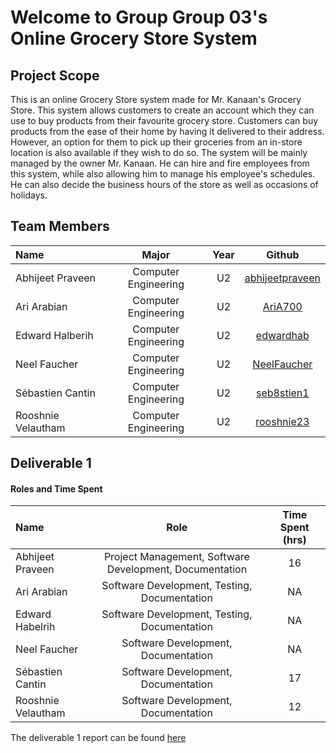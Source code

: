 # Welcome to Group Group 03's Online Grocery Store System
## Project Scope
This is an online Grocery Store system made for Mr. Kanaan's Grocery Store. This system allows customers to create an account which they can use to buy products from their favourite grocery store. 
Customers can buy products from the ease of their home by having it delivered to their address. However, an option for them to pick up their groceries from 
an in-store location is also available if they wish to do so. The system will be mainly managed by the owner Mr. Kanaan. He can hire and fire employees from this system, while also allowing him to manage his employee's schedules. 
He can also decide the business hours of the store as well as occasions of holidays. 

## Team Members 
| Name| Major| Year |Github|
| :--- |:---: |:---: | :---:| 
|Abhijeet Praveen | Computer Engineering|U2| [abhijeetpraveen](https://github.com/abhijeetpraveen)|
|Ari Arabian | Computer Engineering| U2|[AriA700](https://github.com/AriA700)|
|Edward Halberih     | Computer Engineering| U2|[edwardhab](https://github.com/edwardhab)|
|Neel Faucher | Computer Engineering| U2|[NeelFaucher](https://github.com/NeelFaucher)|
|Sébastien Cantin    | Computer Engineering | U2 |[seb8stien1](https://github.com/seb8stien1)|
|Rooshnie Velautham    | Computer Engineering| U2|[rooshnie23](https://github.com/rooshnie23)|

## Deliverable 1 

#### Roles and Time Spent
| Name| Role |Time Spent (hrs)|
| :--- |:---: |:---: |
|Abhijeet Praveen | Project Management, Software Development, Documentation|16| 
|Ari Arabian | Software Development, Testing, Documentation| NA|
|Edward Habelrih| Software Development, Testing, Documentation| NA|
|Neel Faucher |Software Development, Documentation| NA|
|Sébastien Cantin| Software Development, Documentation | 17|
|Rooshnie Velautham| Software Development, Documentation| 12|

The deliverable 1 report can be found [here](https://github.com/McGill-ECSE321-Winter2022/project-group-group-03/wiki/Deliverable-1-Report)
